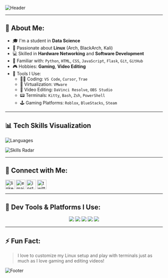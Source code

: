 ![Header](https://capsule-render.vercel.app/api?type=waving&color=0:0f0c29,50:302b63,100:24243e&height=200&section=header&text=Hi%20There!%20I'm%20Srijit%20Roy%20👋&fontSize=32&fontAlign=center&desc=Data%20Science%20Student%20%7C%20Linux%20Enthusiast%20%7C%20Developer&descAlign=center)

---

## 💫 About Me:
- 🎓 I'm a student in **Data Science**
- 🐧 Passionate about **Linux** (Arch, BlackArch, Kali)
- 💻 Skilled in **Hardware Networking** and **Software Development**
- 🧠 Familiar with: `Python`, `HTML`, `CSS`, `JavaScript`, `Flask`, `Git`, `GitHub`
- 🎮 Hobbies: **Gaming**, **Video Editing**
- 🔧 Tools I Use:
  - 👨‍💻 Coding: `VS Code`, `Cursor`, `Trae`
  - 🧪 Virtualization: `VMware`
  - 🎥 Video Editing: `DaVinci Resolve`, `OBS Studio`
  - 📟 Terminals: `Kitty`, `Bash`, `Zsh`, `PowerShell`
  - 🕹️ Gaming Platforms: `Roblox`, `BlueStacks`, `Steam`

---

## 📊 Tech Skills Visualization

![Languages](https://github-readme-stats.vercel.app/api/top-langs/?username=srijitroy&layout=compact&theme=radical)

![Skills Radar](https://github-readme-stats.vercel.app/api?username=srijitroy&show_icons=true&theme=tokyonight)

---

## 🔗 Connect with Me:
<p align="left">
  <a href="https://www.linkedin.com/in/srijit-roy-377077282/" target="_blank"><img align="center" src="https://cdn-icons-png.flaticon.com/512/174/174857.png" alt="linkedin" height="30" width="30" /></a>
  <a href="mailto:srijit2004roy@gmail.com" target="_blank"><img align="center" src="https://cdn-icons-png.flaticon.com/512/732/732200.png" alt="email" height="30" width="30" /></a>
  <a href="https://www.instagram.com/darks04yt/" target="_blank"><img align="center" src="https://cdn-icons-png.flaticon.com/512/2111/2111463.png" alt="instagram" height="30" width="30" /></a>
  <a href="https://x.com/Srijit786" target="_blank"><img align="center" src="https://img.freepik.com/free-vector/new-2023-twitter-logo-x-icon-design_1017-45418.jpg" alt="twitter" height="30" width="30" /></a>
</p>

---

## 🧩 Dev Tools & Platforms I Use:
<p align="center">
  <img src="https://img.shields.io/badge/VMware-607078?style=for-the-badge&logo=vmware&logoColor=white" />
  <img src="https://img.shields.io/badge/Davinci_Resolve-000000?style=for-the-badge&logo=davinciresolve&logoColor=white" />
  <img src="https://img.shields.io/badge/OBS_Studio-302e31?style=for-the-badge&logo=obsstudio&logoColor=white" />
  <img src="https://img.shields.io/badge/VS_Code-007ACC?style=for-the-badge&logo=visualstudiocode&logoColor=white" />
  <img src="https://img.shields.io/badge/Steam-171a21?style=for-the-badge&logo=steam&logoColor=white" />
</p>

---

## ⚡ Fun Fact:
> I love to customize my Linux setup and play with terminals just as much as I love gaming and editing videos!

![Footer](https://capsule-render.vercel.app/api?type=waving&color=0:0f0c29,50:302b63,100:24243e&height=100&section=footer)
